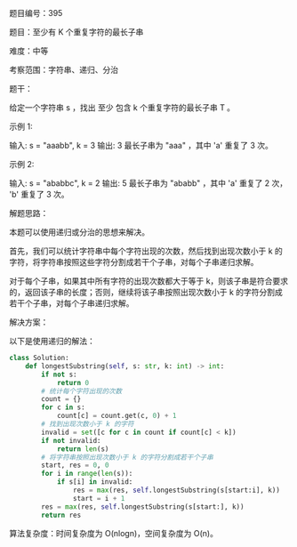 题目编号：395

题目：至少有 K 个重复字符的最长子串

难度：中等

考察范围：字符串、递归、分治

题干：

给定一个字符串 s ，找出 至少 包含 k 个重复字符的最长子串 T 。

示例 1:

输入:
s = "aaabb", k = 3
输出:
3
最长子串为 "aaa" ，其中 'a' 重复了 3 次。

示例 2:

输入:
s = "ababbc", k = 2
输出:
5
最长子串为 "ababb" ，其中 'a' 重复了 2 次， 'b' 重复了 3 次。

解题思路：

本题可以使用递归或分治的思想来解决。

首先，我们可以统计字符串中每个字符出现的次数，然后找到出现次数小于 k 的字符，将字符串按照这些字符分割成若干个子串，对每个子串递归求解。

对于每个子串，如果其中所有字符的出现次数都大于等于 k，则该子串是符合要求的，返回该子串的长度；否则，继续将该子串按照出现次数小于 k 的字符分割成若干个子串，对每个子串递归求解。

解决方案：

以下是使用递归的解法：

```python
class Solution:
    def longestSubstring(self, s: str, k: int) -> int:
        if not s:
            return 0
        # 统计每个字符出现的次数
        count = {}
        for c in s:
            count[c] = count.get(c, 0) + 1
        # 找到出现次数小于 k 的字符
        invalid = set([c for c in count if count[c] < k])
        if not invalid:
            return len(s)
        # 将字符串按照出现次数小于 k 的字符分割成若干个子串
        start, res = 0, 0
        for i in range(len(s)):
            if s[i] in invalid:
                res = max(res, self.longestSubstring(s[start:i], k))
                start = i + 1
        res = max(res, self.longestSubstring(s[start:], k))
        return res
```

算法复杂度：时间复杂度为 O(nlogn)，空间复杂度为 O(n)。